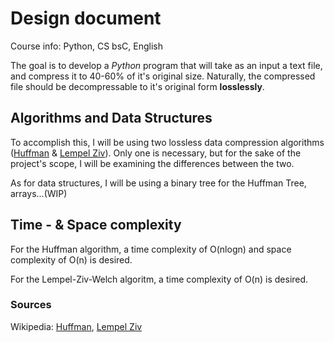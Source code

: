 # Design document

Course info: Python, CS bsC, English

The goal is to develop a *Python* program that will take as an input a text file, and compress it to 40-60% of it's original size.
Naturally, the compressed file should be decompressable to it's original form **losslessly**.

## Algorithms and Data Structures

To accomplish this, I will be using two lossless data compression algorithms ([Huffman](https://en.wikipedia.org/wiki/Huffman_coding) & [Lempel Ziv](https://en.wikipedia.org/wiki/Lempel%E2%80%93Ziv%E2%80%93Welch)). Only one is necessary, but for the sake of the project's scope, I will be examining the differences between the two.

As for data structures, I will be using a binary tree for the Huffman Tree, arrays...(WIP)

## Time - & Space complexity

For the Huffman algorithm, a time complexity of O(nlogn) and space complexity of O(n) is desired.

For the Lempel-Ziv-Welch algoritm, a time complexity of O(n) is desired.


### Sources

Wikipedia: [Huffman](https://en.wikipedia.org/wiki/Huffman_coding), [Lempel Ziv](https://en.wikipedia.org/wiki/Lempel%E2%80%93Ziv%E2%80%93Welch)